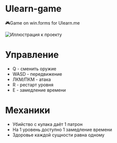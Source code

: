 # Ulearn-game
🎮Game on win.forms for Ulearn.me

![Иллюстрация к проекту](https://github.com/stirk1337/Ulearn-game/tree/master/Ulearn%20game/src/picture/1.png)

# Управление
* Q - сменить оружие
* WASD - передвижение
* ЛКМ/ПКМ - атака
* R - рестарт уровня
* E - замедление времени

# Механики
* Убийство с кулака даёт 1 патрон
* На 1 уровень доступно 1 замедление времени
* Здоровье каждой сущности равна одному
